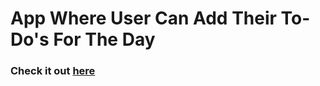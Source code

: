 # App Where User Can Add Their To-Do's For The Day

### Check it out [here](https://dantevlee.github.io/To-Do-List/)
